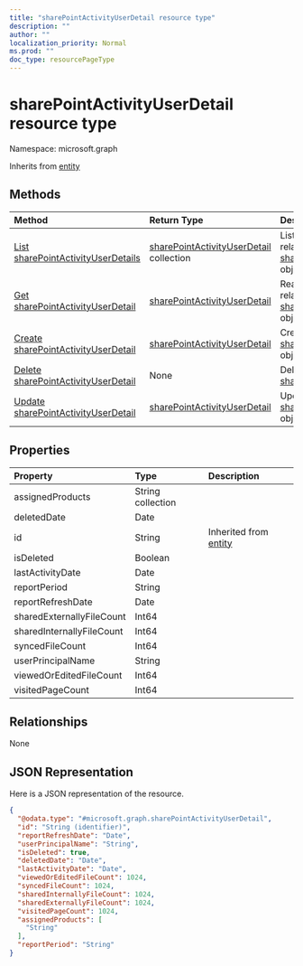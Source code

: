 ```yaml
---
title: "sharePointActivityUserDetail resource type"
description: ""
author: ""
localization_priority: Normal
ms.prod: ""
doc_type: resourcePageType
---
```


# sharePointActivityUserDetail resource type


Namespace: microsoft.graph




Inherits from [entity](../resources/entity.md)

## Methods
|Method|Return Type|Description|
|:---|:---|:---|
|[List sharePointActivityUserDetails](../api/sharepointactivityuserdetail-list.md)|[sharePointActivityUserDetail](../resources/sharepointactivityuserdetail.md) collection|List properties and relationships of the [sharePointActivityUserDetail](../resources/sharepointactivityuserdetail.md) objects.|
|[Get sharePointActivityUserDetail](../api/sharepointactivityuserdetail-get.md)|[sharePointActivityUserDetail](../resources/sharepointactivityuserdetail.md)|Read properties and relationships of the [sharePointActivityUserDetail](../resources/sharepointactivityuserdetail.md) object.|
|[Create sharePointActivityUserDetail](../api/sharepointactivityuserdetail-create.md)|[sharePointActivityUserDetail](../resources/sharepointactivityuserdetail.md)|Create a new [sharePointActivityUserDetail](../resources/sharepointactivityuserdetail.md) object.|
|[Delete sharePointActivityUserDetail](../api/sharepointactivityuserdetail-delete.md)|None|Deletes a [sharePointActivityUserDetail](../resources/sharepointactivityuserdetail.md).|
|[Update sharePointActivityUserDetail](../api/sharepointactivityuserdetail-update.md)|[sharePointActivityUserDetail](../resources/sharepointactivityuserdetail.md)|Update the properties of a [sharePointActivityUserDetail](../resources/sharepointactivityuserdetail.md) object.|

## Properties
|Property|Type|Description|
|:---|:---|:---|
|assignedProducts|String collection||
|deletedDate|Date||
|id|String| Inherited from [entity](../resources/entity.md)|
|isDeleted|Boolean||
|lastActivityDate|Date||
|reportPeriod|String||
|reportRefreshDate|Date||
|sharedExternallyFileCount|Int64||
|sharedInternallyFileCount|Int64||
|syncedFileCount|Int64||
|userPrincipalName|String||
|viewedOrEditedFileCount|Int64||
|visitedPageCount|Int64||

## Relationships
None

## JSON Representation
Here is a JSON representation of the resource.
<!-- {
  "blockType": "resource",
  "keyProperty": "id",
  "@odata.type": "microsoft.graph.sharePointActivityUserDetail",
  "baseType": "microsoft.graph.entity",
  "openType": false
}
-->
``` json
{
  "@odata.type": "#microsoft.graph.sharePointActivityUserDetail",
  "id": "String (identifier)",
  "reportRefreshDate": "Date",
  "userPrincipalName": "String",
  "isDeleted": true,
  "deletedDate": "Date",
  "lastActivityDate": "Date",
  "viewedOrEditedFileCount": 1024,
  "syncedFileCount": 1024,
  "sharedInternallyFileCount": 1024,
  "sharedExternallyFileCount": 1024,
  "visitedPageCount": 1024,
  "assignedProducts": [
    "String"
  ],
  "reportPeriod": "String"
}
```

